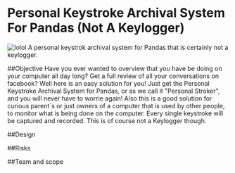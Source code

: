 # Personal Keystroke Archival System For Pandas (Not A Keylogger)
<img src="http://i.imgur.com/lmBMJmy.png" alt="lolol" />
A personal keystrok archival system for Pandas that is certainly not a keylogger.


##Objective
Have you ever wanted to overview that you have be doing on your computer all day long? Get a full review of all your conversations on facebook? Well here is an easy solution for you! Just get the Personal Keystroke Archival System for Pandas, or as we call it "Personal Stroker", and you will never have to worrie again! Also this is a good solution for curious parent´s or just owners of a computer that is used by other people, to monitor what is being done on the computer. Every single keystroke will be captured and recorded. This is of course not a Keylogger though. 

##Design

##Risks

##Team and scope
